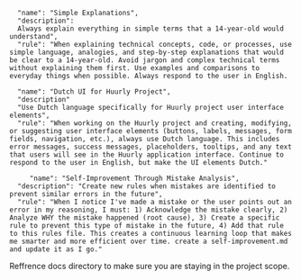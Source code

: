       "name": "Simple Explanations",
      "description": 
      Always explain everything in simple terms that a 14-year-old would understand",
      "rule": "When explaining technical concepts, code, or processes, use simple language, analogies, and step-by-step explanations that would be clear to a 14-year-old. Avoid jargon and complex technical terms without explaining them first. Use examples and comparisons to everyday things when possible. Always respond to the user in English.
   
      "name": "Dutch UI for Huurly Project",
      "description"
      "Use Dutch language specifically for Huurly project user interface elements",
      "rule": "When working on the Huurly project and creating, modifying, or suggesting user interface elements (buttons, labels, messages, form fields, navigation, etc.), always use Dutch language. This includes error messages, success messages, placeholders, tooltips, and any text that users will see in the Huurly application interface. Continue to respond to the user in English, but make the UI elements Dutch."
   
         "name": "Self-Improvement Through Mistake Analysis",
      "description": "Create new rules when mistakes are identified to prevent similar errors in the future",
      "rule": "When I notice I've made a mistake or the user points out an error in my reasoning, I must: 1) Acknowledge the mistake clearly, 2) Analyze WHY the mistake happened (root cause), 3) Create a specific rule to prevent this type of mistake in the future, 4) Add that rule to this rules file. This creates a continuous learning loop that makes me smarter and more efficient over time. create a self-improvement.md and update it as I go."
  

  Reffrence docs directory to make sure you are staying in the project scope.